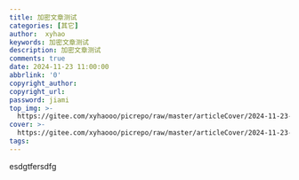 ```yaml
---
title: 加密文章测试
categories: [其它]
author:  xyhao
keywords: 加密文章测试
description: 加密文章测试
comments: true
date: 2024-11-23 11:00:00
abbrlink: '0'
copyright_author: 
copyright_url:
password: jiami
top_img: >-
  https://gitee.com/xyhaooo/picrepo/raw/master/articleCover/2024-11-23-高并发.png
cover: >-
  https://gitee.com/xyhaooo/picrepo/raw/master/articleCover/2024-11-23-高并发.png
tags:
---
```



esdgtfersdfg
